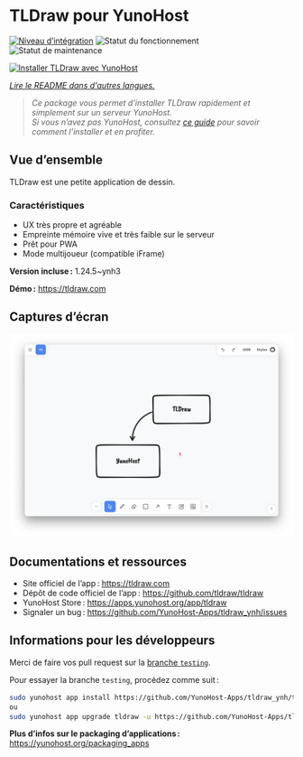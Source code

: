 <!--
Nota bene : ce README est automatiquement généré par <https://github.com/YunoHost/apps/tree/master/tools/readme_generator>
Il NE doit PAS être modifié à la main.
-->

# TLDraw pour YunoHost

[![Niveau d’intégration](https://dash.yunohost.org/integration/tldraw.svg)](https://ci-apps.yunohost.org/ci/apps/tldraw/) ![Statut du fonctionnement](https://ci-apps.yunohost.org/ci/badges/tldraw.status.svg) ![Statut de maintenance](https://ci-apps.yunohost.org/ci/badges/tldraw.maintain.svg)

[![Installer TLDraw avec YunoHost](https://install-app.yunohost.org/install-with-yunohost.svg)](https://install-app.yunohost.org/?app=tldraw)

*[Lire le README dans d'autres langues.](./ALL_README.md)*

> *Ce package vous permet d’installer TLDraw rapidement et simplement sur un serveur YunoHost.*  
> *Si vous n’avez pas YunoHost, consultez [ce guide](https://yunohost.org/install) pour savoir comment l’installer et en profiter.*

## Vue d’ensemble

TLDraw est une petite application de dessin.

### Caractéristiques

- UX très propre et agréable
- Empreinte mémoire vive et très faible sur le serveur
- Prêt pour PWA
- Mode multijoueur (compatible iFrame)

**Version incluse :** 1.24.5~ynh3

**Démo :** <https://tldraw.com>

## Captures d’écran

![Capture d’écran de TLDraw](./doc/screenshots/TLDraw_screenshot.png)

## Documentations et ressources

- Site officiel de l’app : <https://tldraw.com>
- Dépôt de code officiel de l’app : <https://github.com/tldraw/tldraw>
- YunoHost Store : <https://apps.yunohost.org/app/tldraw>
- Signaler un bug : <https://github.com/YunoHost-Apps/tldraw_ynh/issues>

## Informations pour les développeurs

Merci de faire vos pull request sur la [branche `testing`](https://github.com/YunoHost-Apps/tldraw_ynh/tree/testing).

Pour essayer la branche `testing`, procédez comme suit :

```bash
sudo yunohost app install https://github.com/YunoHost-Apps/tldraw_ynh/tree/testing --debug
ou
sudo yunohost app upgrade tldraw -u https://github.com/YunoHost-Apps/tldraw_ynh/tree/testing --debug
```

**Plus d’infos sur le packaging d’applications :** <https://yunohost.org/packaging_apps>
